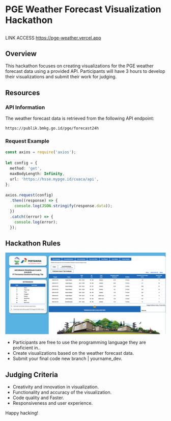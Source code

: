 
# PGE Weather Forecast Visualization Hackathon

##
LINK ACCESS https://pge-weather.vercel.app

## Overview

This hackathon focuses on creating visualizations for the PGE weather forecast data using a provided API. Participants will have 3 hours to develop their visualizations and submit their work for judging.

## Resources

### API Information

The weather forecast data is retrieved from the following API endpoint:

```
https://publik.bmkg.go.id/pge/forecast24h
```

### Request Example

```typescript
const axios = require('axios');

let config = {
  method: 'get',
  maxBodyLength: Infinity,
  url: 'https://hsse.mypge.id/cuaca/api',
};

axios.request(config)
  .then((response) => {
    console.log(JSON.stringify(response.data));
  })
  .catch((error) => {
    console.log(error);
  });
```

## Hackathon Rules
![Gambar Cuaca](/assets/image.png)
- Participants are free to use the programming language they are proficient in..
- Create visualizations based on the weather forecast data.
- Submit your final code new branch | yourname_dev.


## Judging Criteria

- Creativity and innovation in visualization.
- Functionality and accuracy of the visualization.
- Code quality and Faster.
- Responsiveness and user experience.

Happy hacking!
